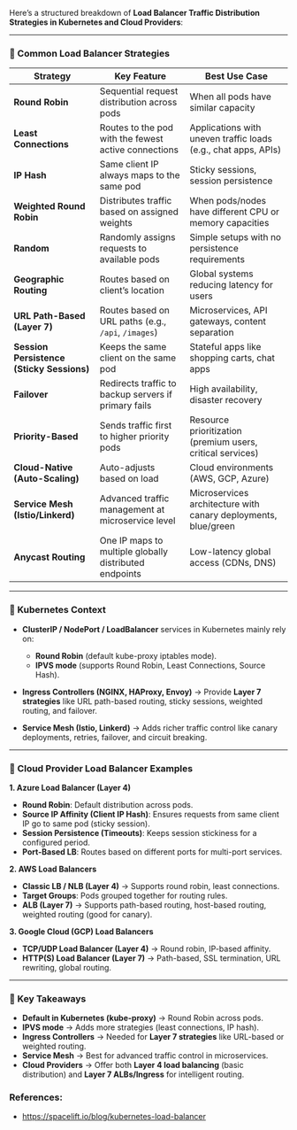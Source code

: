 Here’s a structured breakdown of **Load Balancer Traffic Distribution Strategies in Kubernetes and Cloud Providers**:

---

### 🔹 Common Load Balancer Strategies

| Strategy                                  | Key Feature                                            | Best Use Case                                                  |
| ----------------------------------------- | ------------------------------------------------------ | -------------------------------------------------------------- |
| **Round Robin**                           | Sequential request distribution across pods            | When all pods have similar capacity                            |
| **Least Connections**                     | Routes to the pod with the fewest active connections   | Applications with uneven traffic loads (e.g., chat apps, APIs) |
| **IP Hash**                               | Same client IP always maps to the same pod             | Sticky sessions, session persistence                           |
| **Weighted Round Robin**                  | Distributes traffic based on assigned weights          | When pods/nodes have different CPU or memory capacities        |
| **Random**                                | Randomly assigns requests to available pods            | Simple setups with no persistence requirements                 |
| **Geographic Routing**                    | Routes based on client’s location                      | Global systems reducing latency for users                      |
| **URL Path-Based (Layer 7)**              | Routes based on URL paths (e.g., `/api`, `/images`)    | Microservices, API gateways, content separation                |
| **Session Persistence (Sticky Sessions)** | Keeps the same client on the same pod                  | Stateful apps like shopping carts, chat apps                   |
| **Failover**                              | Redirects traffic to backup servers if primary fails   | High availability, disaster recovery                           |
| **Priority-Based**                        | Sends traffic first to higher priority pods            | Resource prioritization (premium users, critical services)     |
| **Cloud-Native (Auto-Scaling)**           | Auto-adjusts based on load                             | Cloud environments (AWS, GCP, Azure)                           |
| **Service Mesh (Istio/Linkerd)**          | Advanced traffic management at microservice level      | Microservices architecture with canary deployments, blue/green |
| **Anycast Routing**                       | One IP maps to multiple globally distributed endpoints | Low-latency global access (CDNs, DNS)                          |

---

### 🔹 Kubernetes Context

* **ClusterIP / NodePort / LoadBalancer** services in Kubernetes mainly rely on:

  * **Round Robin** (default kube-proxy iptables mode).
  * **IPVS mode** (supports Round Robin, Least Connections, Source Hash).
* **Ingress Controllers (NGINX, HAProxy, Envoy)** → Provide **Layer 7 strategies** like URL path-based routing, sticky sessions, weighted routing, and failover.
* **Service Mesh (Istio, Linkerd)** → Adds richer traffic control like canary deployments, retries, failover, and circuit breaking.

---

### 🔹 Cloud Provider Load Balancer Examples

**1. Azure Load Balancer (Layer 4)**

* **Round Robin**: Default distribution across pods.
* **Source IP Affinity (Client IP Hash)**: Ensures requests from same client IP go to same pod (sticky session).
* **Session Persistence (Timeouts)**: Keeps session stickiness for a configured period.
* **Port-Based LB**: Routes based on different ports for multi-port services.

**2. AWS Load Balancers**

* **Classic LB / NLB (Layer 4)** → Supports round robin, least connections.
* **Target Groups**: Pods grouped together for routing rules.
* **ALB (Layer 7)** → Supports path-based routing, host-based routing, weighted routing (good for canary).

**3. Google Cloud (GCP) Load Balancers**

* **TCP/UDP Load Balancer (Layer 4)** → Round robin, IP-based affinity.
* **HTTP(S) Load Balancer (Layer 7)** → Path-based, SSL termination, URL rewriting, global routing.

---

### 🔹 Key Takeaways

* **Default in Kubernetes (kube-proxy)** → Round Robin across pods.
* **IPVS mode** → Adds more strategies (least connections, IP hash).
* **Ingress Controllers** → Needed for **Layer 7 strategies** like URL-based or weighted routing.
* **Service Mesh** → Best for advanced traffic control in microservices.
* **Cloud Providers** → Offer both **Layer 4 load balancing** (basic distribution) and **Layer 7 ALBs/Ingress** for intelligent routing.


### References:
- https://spacelift.io/blog/kubernetes-load-balancer